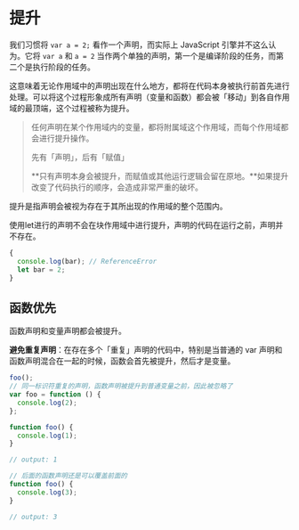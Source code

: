 # 提升

我们习惯将 `var a = 2;` 看作一个声明，而实际上 JavaScript 引擎并不这么认为。它将 `var a` 和 `a = 2` 当作两个单独的声明，第一个是编译阶段的任务，而第二个是执行阶段的任务。

这意味着无论作用域中的声明出现在什么地方，都将在代码本身被执行前首先进行处理。可以将这个过程形象成所有声明（变量和函数）都会被「移动」到各自作用域的最顶端，这个过程被称为提升。



> 任何声明在某个作用域内的变量，都将附属域这个作用域，而每个作用域都会进行提升操作。
>
> 先有「声明」，后有「赋值」
>
> **只有声明本身会被提升，而赋值或其他运行逻辑会留在原地。**如果提升改变了代码执行的顺序，会造成非常严重的破坏。

提升是指声明会被视为存在于其所出现的作用域的整个范围内。





使用let进行的声明不会在块作用域中进行提升，声明的代码在运行之前，声明并不存在。

```js
{
  console.log(bar); // ReferenceError
  let bar = 2;
}
```



## 函数优先

函数声明和变量声明都会被提升。

**避免重复声明**：在存在多个「重复」声明的代码中，特别是当普通的 var 声明和函数声明混合在一起的时候，函数会首先被提升，然后才是变量。

```js
foo();
// 同一标识符重复的声明，函数声明被提升到普通变量之前，因此被忽略了
var foo = function () {
  console.log(2);
};

function foo() {
  console.log(1);
}

// output: 1

// 后面的函数声明还是可以覆盖前面的
function foo() {
  console.log(3);
}

// output: 3
```

